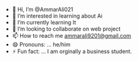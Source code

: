 - 👋 Hi, I’m @AmmarAli021
- 👀 I’m interested in learning about Ai
- 🌱 I’m currently learning It
- 💞️ I’m looking to collaborate on web project
- 📫 How to reach me ammarali9201@gmail.com
- 😄 Pronouns: ... he/him
- ⚡ Fun fact: ... I am orginally a business student.



